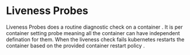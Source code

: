 # Liveness Probes
Liveness Probes does a  routine diagnostic check on a container . It is per container setting probe meaning all the container can have independent defination for them. When the liveness check fails kubernetes restarts the container based on the provided container restart policy . 